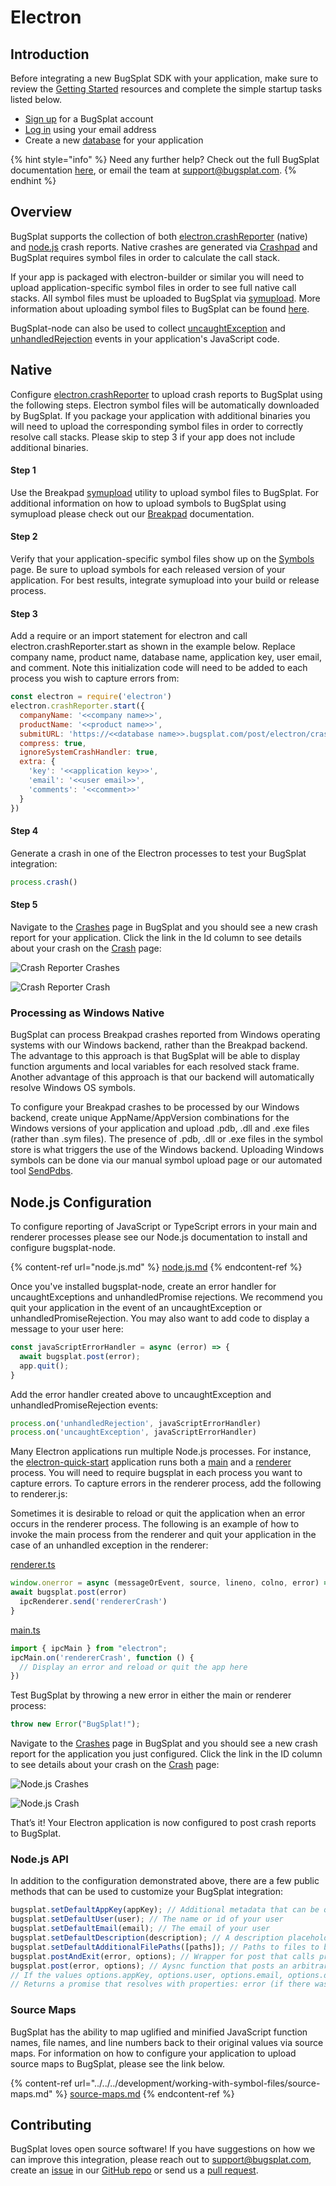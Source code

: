 # Electron

## Introduction

Before integrating a new BugSplat SDK with your application, make sure to review the [Getting Started](../../) resources and complete the simple startup tasks listed below.

* [Sign up](https://app.bugsplat.com/v2/sign-up) for a BugSplat account
* [Log in](https://app.bugsplat.com/auth0/login) using your email address
* Create a new [database](https://app.bugsplat.com/v2/settings/company/databases) for your application

{% hint style="info" %}
Need any further help? Check out the full BugSplat documentation [here](../../../../), or email the team at [support@bugsplat.com](mailto:support@bugsplat.com).
{% endhint %}

## Overview

BugSplat supports the collection of both [electron.crashReporter](https://www.electronjs.org/docs/api/crash-reporter) (native) and [node.js](node.js.md) crash reports. Native crashes are generated via [Crashpad](https://github.com/chromium/crashpad) and BugSplat requires symbol files in order to calculate the call stack.

If your app is packaged with electron-builder or similar you will need to upload application-specific symbol files in order to see full native call stacks. All symbol files must be uploaded to BugSplat via [symupload](https://github.com/google/breakpad/blob/master/docs/getting\_started\_with\_breakpad.md#build-process-specificssymbol-generation). More information about uploading symbol files to BugSplat can be found [here](crashpad/how-to-build-google-crashpad.md#uploading-symbols).

BugSplat-node can also be used to collect [uncaughtException](https://nodejs.org/api/process.html#process\_event\_uncaughtexception) and [unhandledRejection](https://nodejs.org/api/process.html#process\_event\_unhandledrejection) events in your application's JavaScript code.

## Native

Configure [electron.crashReporter](https://github.com/electron/electron/blob/master/docs/api/crash-reporter.md) to upload crash reports to BugSplat using the following steps. Electron symbol files will be automatically downloaded by BugSplat. If you package your application with additional binaries you will need to upload the corresponding symbol files in order to correctly resolve call stacks. Please skip to step 3 if your app does not include additional binaries.

#### Step 1

Use the Breakpad [symupload](../../../development/working-with-symbol-files/) utility to upload symbol files to BugSplat. For additional information on how to upload symbols to BugSplat using symupload please check out our [Breakpad](breakpad.md) documentation.

#### Step 2

Verify that your application-specific symbol files show up on the [Symbols](https://app.bugsplat.com/v2/symbols/) page. Be sure to upload symbols for each released version of your application. For best results, integrate symupload into your build or release process.

#### Step 3

Add a require or an import statement for electron and call electron.crashReporter.start as shown in the example below. Replace company name, product name, database name, application key, user email, and comment. Note this initialization code will need to be added to each process you wish to capture errors from:

```javascript
const electron = require('electron')
electron.crashReporter.start({
  companyName: '<<company name>>',
  productName: '<<product name>>',
  submitURL: 'https://<<database name>>.bugsplat.com/post/electron/crash.php',
  compress: true,
  ignoreSystemCrashHandler: true,
  extra: {
    'key': '<<application key>>',
    'email': '<<user email>>',
    'comments': '<<comment>>'
  }
})
```

#### Step 4

Generate a crash in one of the Electron processes to test your BugSplat integration:

```typescript
process.crash()
```

#### Step 5

Navigate to the [Crashes](https://app.bugsplat.com/v2/crashes) page in BugSplat and you should see a new crash report for your application. Click the link in the Id column to see details about your crash on the [Crash](https://app.bugsplat.com/v2/crash?id=1) page:

![Crash Reporter Crashes](../../../../.gitbook/assets/electron-crash-reporter-crashes.png)

![Crash Reporter Crash](../../../../.gitbook/assets/electron-crash-reporter-crash.png)

### Processing as Windows Native

BugSplat can process Breakpad crashes reported from Windows operating systems with our Windows backend, rather than the Breakpad backend. The advantage to this approach is that BugSplat will be able to display function arguments and local variables for each resolved stack frame. Another advantage of this approach is that our backend will automatically resolve Windows OS symbols.

To configure your Breakpad crashes to be processed by our Windows backend, create unique AppName/AppVersion combinations for the Windows versions of your application and upload .pdb, .dll and .exe files (rather than .sym files). The presence of .pdb, .dll or .exe files in the symbol store is what triggers the use of the Windows backend. Uploading Windows symbols can be done via our manual symbol upload page or our automated tool [SendPdbs](../../../../education/faq/using-sendpdbs-to-automatically-upload-symbol-files.md).

## Node.js Configuration

To configure reporting of JavaScript or TypeScript errors in your main and renderer processes please see our Node.js documentation to install and configure bugsplat-node.

{% content-ref url="node.js.md" %}
[node.js.md](node.js.md)
{% endcontent-ref %}

Once you've installed bugsplat-node, create an error handler for uncaughtExceptions and unhandledPromise rejections. We recommend you quit your application in the event of an uncaughtException or unhandledPromiseRejection. You may also want to add code to display a message to your user here:

```typescript
const javaScriptErrorHandler = async (error) => {
  await bugsplat.post(error);
  app.quit();
}
```

Add the error handler created above to uncaughtException and unhandledPromiseRejection events:

```typescript
process.on('unhandledRejection', javaScriptErrorHandler)
process.on('uncaughtException', javaScriptErrorHandler)
```

Many Electron applications run multiple Node.js processes. For instance, the [electron-quick-start](https://github.com/electron/electron-quick-start) application runs both a [main](https://github.com/electron/electron-quick-start/blob/master/main.js) and a [renderer](https://github.com/electron/electron-quick-start/blob/master/renderer.js) process. You will need to require bugsplat in each process you want to capture errors. To capture errors in the renderer process, add the following to renderer.js:

Sometimes it is desirable to reload or quit the application when an error occurs in the renderer process. The following is an example of how to invoke the main process from the renderer and quit your application in the case of an unhandled exception in the renderer:

[renderer.ts](https://github.com/BugSplat-Git/my-electron-crasher/blob/master/src/renderer.ts)

```typescript
window.onerror = async (messageOrEvent, source, lineno, colno, error) => {
await bugsplat.post(error)
  ipcRenderer.send('rendererCrash')
}
```

[main.ts](https://github.com/BugSplat-Git/my-electron-crasher/blob/master/src/main.ts)

```typescript
import { ipcMain } from "electron";
ipcMain.on('rendererCrash', function () {
  // Display an error and reload or quit the app here
})
```

Test BugSplat by throwing a new error in either the main or renderer process:

```typescript
throw new Error("BugSplat!");
```

Navigate to the [Crashes](https://app.bugsplat.com/v2/crashes) page in BugSplat and you should see a new crash report for the application you just configured. Click the link in the ID column to see details about your crash on the [Crash](https://app.bugsplat.com/v2/crash?id=1) page:

![Node.js Crashes](../../../../.gitbook/assets/electron-node-js-crashes.png)

![Node.js Crash](../../../../.gitbook/assets/electron-node-js-crash.png)

That’s it! Your Electron application is now configured to post crash reports to BugSplat.

### Node.js API

In addition to the configuration demonstrated above, there are a few public methods that can be used to customize your BugSplat integration:

```typescript
bugsplat.setDefaultAppKey(appKey); // Additional metadata that can be queried via BugSplat's web application
bugsplat.setDefaultUser(user); // The name or id of your user
bugsplat.setDefaultEmail(email); // The email of your user 
bugsplat.setDefaultDescription(description); // A description placeholder that can be overridden at crash time
bugsplat.setDefaultAdditionalFilePaths([paths]); // Paths to files to be sent to BugSplat at post time (limit 1MB) 
bugsplat.postAndExit(error, options); // Wrapper for post that calls process.exit(1) after posting error to BugSplat
bugsplat.post(error, options); // Aysnc function that posts an arbitrary Error object to BugSplat
// If the values options.appKey, options.user, options.email, options.description, options.additionalFilePaths are set the corresponding default values will be overwritten
// Returns a promise that resolves with properties: error (if there was an error posting to BugSplat), response (the response from the BugSplat crash post API), and original (the error passed by bugsplat.post)
```

### Source Maps

BugSplat has the ability to map uglified and minified JavaScript function names, file names, and line numbers back to their original values via source maps. For information on how to configure your application to upload source maps to BugSplat, please see the link below.

{% content-ref url="../../../development/working-with-symbol-files/source-maps.md" %}
[source-maps.md](../../../development/working-with-symbol-files/source-maps.md)
{% endcontent-ref %}

## Contributing

BugSplat loves open source software! If you have suggestions on how we can improve this integration, please reach out to support@bugsplat.com, create an [issue](https://github.com/BugSplat-Git/bugsplat-node/issues) in our [GitHub repo](https://github.com/BugSplat-Git/bugsplat-node) or send us a [pull request](https://github.com/BugSplat-Git/bugsplat-node/pulls).

